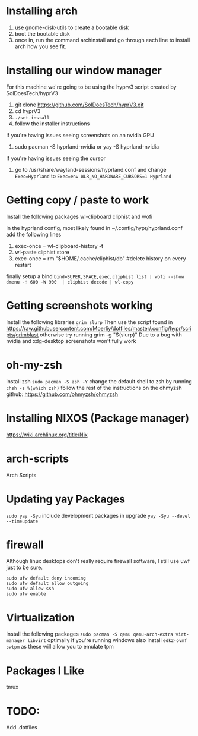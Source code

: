 # Installing arch
1. use gnome-disk-utils to create a bootable disk
2. boot the bootable disk
3. once in, run the command archinstall and go through each line to install arch how you see fit.

# Installing our window manager
For this machine we're going to be using the hyprv3 script created by SolDoesTech/hyprV3
1. git clone https://github.com/SolDoesTech/hyprV3.git
2. cd hyprV3
3. `./set-install`
4. follow the installer instructions

If you're having issues seeing screenshots on an nvidia GPU
1. sudo pacman -S hyprland-nvidia or yay -S hyprland-nvidia

If you're having issues seeing the cursor
1. go to /usr/share/wayland-sessions/hyprland.conf and change `Exec=Hyprland` to `Exec=env WLR_NO_HARDWARE_CURSORS=1 Hyprland`


# Getting copy / paste to work 

Install the following packages
wl-clipboard cliphist and wofi

In the hyprland config, most likely found in ~/.config/hypr/hyprland.conf add the following lines
1. exec-once = wl-clipboard-history -t
2. wl-paste cliphist store
3. exec-once = rm "$HOME/.cache/cliphist/db" #delete history on every restart

finally setup a bind
`bind=SUPER,SPACE,exec,cliphist list | wofi --show dmenu -H 600 -W 900  | cliphist decode | wl-copy`

# Getting screenshots working 
Install the following libraries `grim slurp` 
Then use the script found in https://raw.githubusercontent.com/Moerliy/dotfiles/master/.config/hypr/scripts/grimblast otherwise try running grim -g "$(slurp)"
Due to a bug with nvidia and xdg-desktop screenshots won't fully work

# oh-my-zsh
install zsh 
`sudo pacman -S zsh -Y`
change the default shell to zsh by running `chsh -s %(which zsh)`
follow the rest of the instructions on the ohmyzsh github:
https://github.com/ohmyzsh/ohmyzsh


# Installing NIXOS (Package manager)
https://wiki.archlinux.org/title/Nix



# arch-scripts
Arch Scripts


# Updating yay Packages

`sudo yay -Syu`
include development packages in upgrade
`yay -Syu --devel --timeupdate`

# firewall
Although linux desktops don't really require firewall software, I still use uwf just to be sure.
```
sudo ufw default deny incoming
sudo ufw default allow outgoing
sudo ufw allow ssh
sudo ufw enable
```

# Virtualization

Install the following packages
`sudo pacman -S qemu qemu-arch-extra virt-manager libvirt`
optimally if you're running windows also install `edk2-ovmf swtpm` as these will allow you to emulate tpm 


# Packages I Like

tmux 


# TODO:
Add .dotfiles
